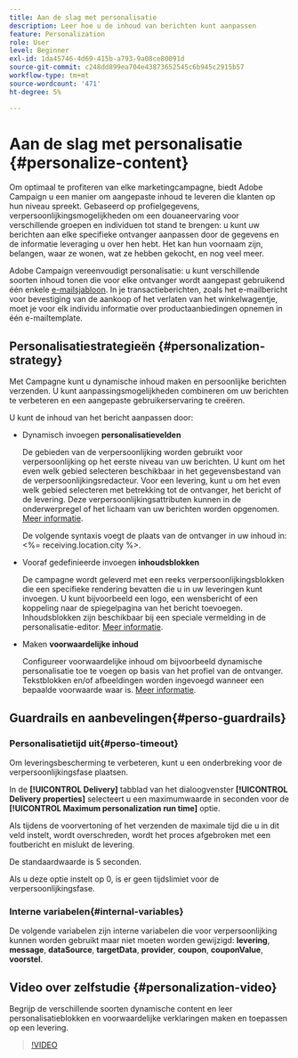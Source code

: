 ```yaml
---
title: Aan de slag met personalisatie
description: Leer hoe u de inhoud van berichten kunt aanpassen
feature: Personalization
role: User
level: Beginner
exl-id: 1da45746-4d69-415b-a793-9a08ce80091d
source-git-commit: c248dd899ea704e43873652545c6b945c2915b57
workflow-type: tm+mt
source-wordcount: '471'
ht-degree: 5%

---
```


# Aan de slag met personalisatie {#personalize-content}

Om optimaal te profiteren van elke marketingcampagne, biedt Adobe Campaign u een manier om aangepaste inhoud te leveren die klanten op hun niveau spreekt. Gebaseerd op profielgegevens, verpersoonlijkingsmogelijkheden om een douaneervaring voor verschillende groepen en individuen tot stand te brengen: u kunt uw berichten aan elke specifieke ontvanger aanpassen door de gegevens en de informatie leveraging u over hen hebt. Het kan hun voornaam zijn, belangen, waar ze wonen, wat ze hebben gekocht, en nog veel meer.

Adobe Campaign vereenvoudigt personalisatie: u kunt verschillende soorten inhoud tonen die voor elke ontvanger wordt aangepast gebruikend één enkele [e-mailsjabloon](create-templates.md). In je transactieberichten, zoals het e-mailbericht voor bevestiging van de aankoop of het verlaten van het winkelwagentje, moet je voor elk individu informatie over productaanbiedingen opnemen in één e-mailtemplate.


## Personalisatiestrategieën {#personalization-strategy}

Met Campagne kunt u dynamische inhoud maken en persoonlijke berichten verzenden. U kunt aanpassingsmogelijkheden combineren om uw berichten te verbeteren en een aangepaste gebruikerservaring te creëren.

U kunt de inhoud van het bericht aanpassen door:

* Dynamisch invoegen **personalisatievelden**

   De gebieden van de verpersoonlijking worden gebruikt voor verpersoonlijking op het eerste niveau van uw berichten. U kunt om het even welk gebied selecteren beschikbaar in het gegevensbestand van de verpersoonlijkingsredacteur. Voor een levering, kunt u om het even welk gebied selecteren met betrekking tot de ontvanger, het bericht of de levering. Deze verpersoonlijkingsattributen kunnen in de onderwerpregel of het lichaam van uw berichten worden opgenomen. [Meer informatie](personalization-fields.md).

   De volgende syntaxis voegt de plaats van de ontvanger in uw inhoud in: &lt;%= receiving.location.city %>.

* Vooraf gedefinieerde invoegen **inhoudsblokken**

   De campagne wordt geleverd met een reeks verpersoonlijkingsblokken die een specifieke rendering bevatten die u in uw leveringen kunt invoegen. U kunt bijvoorbeeld een logo, een wensbericht of een koppeling naar de spiegelpagina van het bericht toevoegen. Inhoudsblokken zijn beschikbaar bij een speciale vermelding in de personalisatie-editor. [Meer informatie](personalization-blocks.md).

* Maken **voorwaardelijke inhoud**

   Configureer voorwaardelijke inhoud om bijvoorbeeld dynamische personalisatie toe te voegen op basis van het profiel van de ontvanger. Tekstblokken en/of afbeeldingen worden ingevoegd wanneer een bepaalde voorwaarde waar is. [Meer informatie](conditions.md).

<!--* Add **personalized offers**
    
    Insert personalized offers in your message content, depending on the recipient location, the current weather, or the last purchase order.
-->


## Guardrails en aanbevelingen{#perso-guardrails}

### Personalisatietijd uit{#perso-timeout}

Om leveringsbescherming te verbeteren, kunt u een onderbreking voor de verpersoonlijkingsfase plaatsen.

In de **[!UICONTROL Delivery]** tabblad van het dialoogvenster **[!UICONTROL Delivery properties]** selecteert u een maximumwaarde in seconden voor de **[!UICONTROL Maximum personalization run time]** optie.

Als tijdens de voorvertoning of het verzenden de maximale tijd die u in dit veld instelt, wordt overschreden, wordt het proces afgebroken met een foutbericht en mislukt de levering.

De standaardwaarde is 5 seconden.

Als u deze optie instelt op 0, is er geen tijdslimiet voor de verpersoonlijkingsfase.


### Interne variabelen{#internal-variables}

De volgende variabelen zijn interne variabelen die voor verpersoonlijking kunnen worden gebruikt maar niet moeten worden gewijzigd: **levering**, **message**, **dataSource**, **targetData**, **provider**, **coupon**, **couponValue**, **voorstel**.


## Video over zelfstudie {#personalization-video}

Begrijp de verschillende soorten dynamische content en leer personalisatieblokken en voorwaardelijke verklaringen maken en toepassen op een levering.


>[!VIDEO](https://video.tv.adobe.com/v/335734?quality=12)
